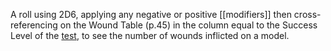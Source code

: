A roll using 2D6, applying any negative or positive [[modifiers]] then cross-referencing on the Wound Table (p.45) in the column equal to the Success Level of the [test](Tests), to see the number of wounds inflicted on a model.